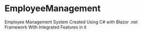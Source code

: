 # EmployeeManagement
Employee Management System Created Using C# with Blazor .net Framework With Integrated Features in it
